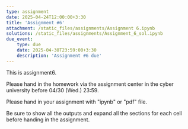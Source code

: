 ```yaml
---
type: assignment
date: 2025-04-24T12:00:00+3:30
title: 'Assignment #6'
attachment: /static_files/assignments/Assignment 6.ipynb
solutions: /static_files/assignments/Assignment_6_sol.ipynb
due_event: 
    type: due
    date: 2025-04-30T23:59:00+3:30
    description: 'Assignment #6 due'
---
```

This is assignment6.

Please hand in the homework via the assignment center in the cyber university before 04/30 (Wed.) 23:59.

Please hand in your assignment with "ipynb" or "pdf" file.

Be sure to show all the outputs and expand all the sections for each cell before handing in the assignment.

